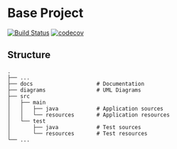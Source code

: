 # Base Project
[![Build Status](https://travis-ci.org/berry1233/BaseProject.svg?branch=master)](https://travis-ci.org/berry1233/BaseProject)
[![codecov](https://codecov.io/gh/berry1233/BaseProject/branch/master/graph/badge.svg)](https://codecov.io/gh/berry1233/BaseProject)

## Structure
```
.
├── ...
├── docs                    # Documentation
├── diagrams                # UML Diagrams
├── src
│   ├── main
│   │   ├── java            # Application sources
│   │   └── resources       # Application resources
│   └── test
│       ├── java            # Test sources
│       └── resources       # Test resources
└── ...
```
